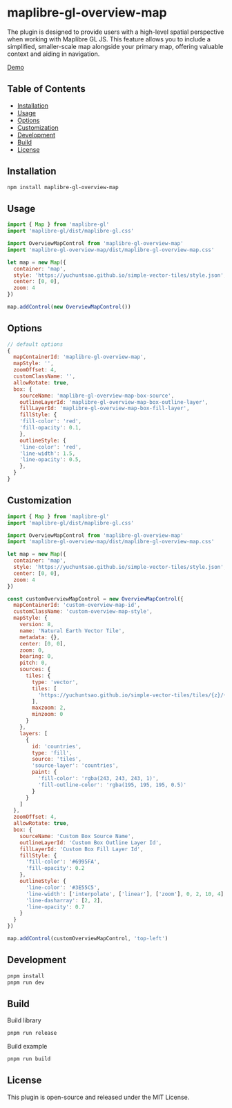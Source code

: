 # maplibre-gl-overview-map

The plugin is designed to provide users with a high-level spatial perspective when working with Maplibre GL JS. This feature allows you to include a simplified, smaller-scale map alongside your primary map, offering valuable context and aiding in navigation.

[Demo](https://yuchuntsao.github.io/maplibre-gl-overview-map/)

## Table of Contents

- [Installation](#installation)
- [Usage](#usage)
- [Options](#Options)
- [Customization](#customization)
- [Development](#Development)
- [Build](#Build)
- [License](#License)

## Installation

```bash
npm install maplibre-gl-overview-map
```

## Usage

```javascript
import { Map } from 'maplibre-gl'
import 'maplibre-gl/dist/maplibre-gl.css'

import OverviewMapControl from 'maplibre-gl-overview-map'
import 'maplibre-gl-overview-map/dist/maplibre-gl-overview-map.css'

let map = new Map({
  container: 'map',
  style: 'https://yuchuntsao.github.io/simple-vector-tiles/style.json',
  center: [0, 0],
  zoom: 4
})

map.addControl(new OverviewMapControl())
```

## Options

```javascript
// default options
{
  mapContainerId: 'maplibre-gl-overview-map',
  mapStyle: '',
  zoomOffset: 4,
  customClassName: '',
  allowRotate: true,
  box: {
    sourceName: 'maplibre-gl-overview-map-box-source',
    outlineLayerId: 'maplibre-gl-overview-map-box-outline-layer',
    fillLayerId: 'maplibre-gl-overview-map-box-fill-layer',
    fillStyle: {
    'fill-color': 'red',
    'fill-opacity': 0.1,
    },
    outlineStyle: {
    'line-color': 'red',
    'line-width': 1.5,
    'line-opacity': 0.5,
    },
  }
}
```

## Customization

```javascript
import { Map } from 'maplibre-gl'
import 'maplibre-gl/dist/maplibre-gl.css'

import OverviewMapControl from 'maplibre-gl-overview-map'
import 'maplibre-gl-overview-map/dist/maplibre-gl-overview-map.css'

let map = new Map({
  container: 'map',
  style: 'https://yuchuntsao.github.io/simple-vector-tiles/style.json',
  center: [0, 0],
  zoom: 4
})

const customOverviewMapControl = new OverviewMapControl({
  mapContainerId: 'custom-overview-map-id',
  customClassName: 'custom-overview-map-style',
  mapStyle: {
    version: 8,
    name: 'Natural Earth Vector Tile',
    metadata: {},
    center: [0, 0],
    zoom: 0,
    bearing: 0,
    pitch: 0,
    sources: {
      tiles: {
        type: 'vector',
        tiles: [
          'https://yuchuntsao.github.io/simple-vector-tiles/tiles/{z}/{x}/{y}.pbf'
        ],
        maxzoom: 2,
        minzoom: 0
      }
    },
    layers: [
      {
        id: 'countries',
        type: 'fill',
        source: 'tiles',
        'source-layer': 'countries',
        paint: {
          'fill-color': 'rgba(243, 243, 243, 1)',
          'fill-outline-color': 'rgba(195, 195, 195, 0.5)'
        }
      }
    ]
  },
  zoomOffset: 4,
  allowRotate: true,
  box: {
    sourceName: 'Custom Box Source Name',
    outlineLayerId: 'Custom Box Outline Layer Id',
    fillLayerId: 'Custom Box Fill Layer Id',
    fillStyle: {
      'fill-color': '#6995FA',
      'fill-opacity': 0.2
    },
    outlineStyle: {
      'line-color': '#3E55C5',
      'line-width': ['interpolate', ['linear'], ['zoom'], 0, 2, 10, 4],
      'line-dasharray': [2, 2],
      'line-opacity': 0.7
    }
  }
})

map.addControl(customOverviewMapControl, 'top-left')
```

## Development

```bash
pnpm install
pnpm run dev
```

## Build

Build library

```bash
pnpm run release
```

Build example

```bash
pnpm run build
```

## License

This plugin is open-source and released under the MIT License.
